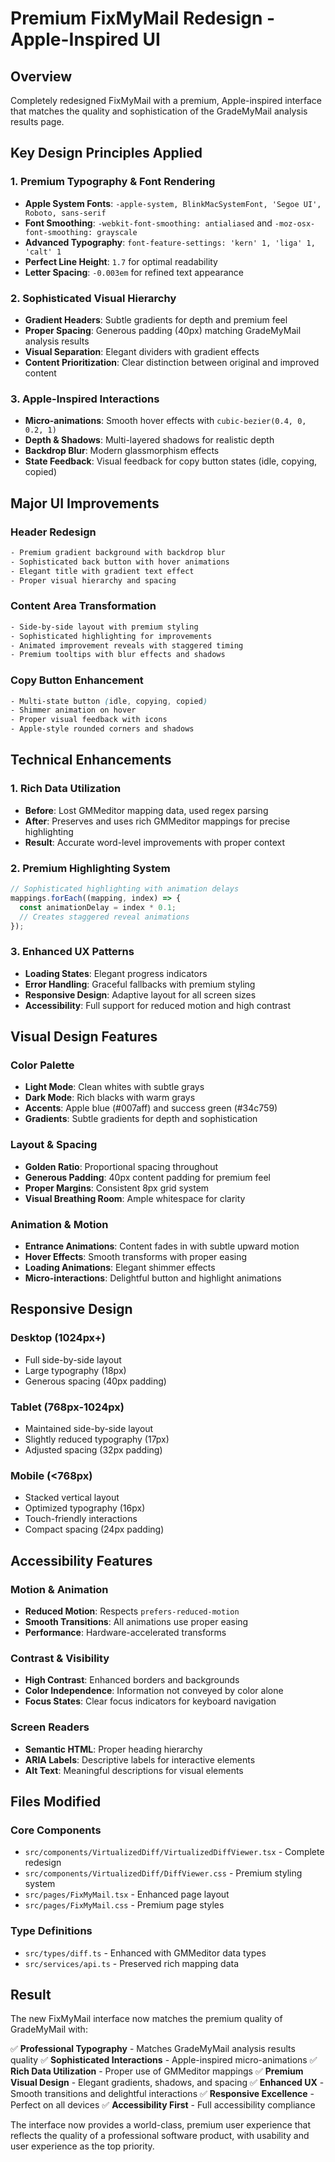 # Premium FixMyMail Redesign - Apple-Inspired UI

## Overview
Completely redesigned FixMyMail with a premium, Apple-inspired interface that matches the quality and sophistication of the GradeMyMail analysis results page.

## Key Design Principles Applied

### 1. **Premium Typography & Font Rendering**
- **Apple System Fonts**: `-apple-system, BlinkMacSystemFont, 'Segoe UI', Roboto, sans-serif`
- **Font Smoothing**: `-webkit-font-smoothing: antialiased` and `-moz-osx-font-smoothing: grayscale`
- **Advanced Typography**: `font-feature-settings: 'kern' 1, 'liga' 1, 'calt' 1`
- **Perfect Line Height**: `1.7` for optimal readability
- **Letter Spacing**: `-0.003em` for refined text appearance

### 2. **Sophisticated Visual Hierarchy**
- **Gradient Headers**: Subtle gradients for depth and premium feel
- **Proper Spacing**: Generous padding (40px) matching GradeMyMail analysis results
- **Visual Separation**: Elegant dividers with gradient effects
- **Content Prioritization**: Clear distinction between original and improved content

### 3. **Apple-Inspired Interactions**
- **Micro-animations**: Smooth hover effects with `cubic-bezier(0.4, 0, 0.2, 1)`
- **Depth & Shadows**: Multi-layered shadows for realistic depth
- **Backdrop Blur**: Modern glassmorphism effects
- **State Feedback**: Visual feedback for copy button states (idle, copying, copied)

## Major UI Improvements

### Header Redesign
```css
- Premium gradient background with backdrop blur
- Sophisticated back button with hover animations
- Elegant title with gradient text effect
- Proper visual hierarchy and spacing
```

### Content Area Transformation
```css
- Side-by-side layout with premium styling
- Sophisticated highlighting for improvements
- Animated improvement reveals with staggered timing
- Premium tooltips with blur effects and shadows
```

### Copy Button Enhancement
```css
- Multi-state button (idle, copying, copied)
- Shimmer animation on hover
- Proper visual feedback with icons
- Apple-style rounded corners and shadows
```

## Technical Enhancements

### 1. **Rich Data Utilization**
- **Before**: Lost GMMeditor mapping data, used regex parsing
- **After**: Preserves and uses rich GMMeditor mappings for precise highlighting
- **Result**: Accurate word-level improvements with proper context

### 2. **Premium Highlighting System**
```typescript
// Sophisticated highlighting with animation delays
mappings.forEach((mapping, index) => {
  const animationDelay = index * 0.1;
  // Creates staggered reveal animations
});
```

### 3. **Enhanced UX Patterns**
- **Loading States**: Elegant progress indicators
- **Error Handling**: Graceful fallbacks with premium styling
- **Responsive Design**: Adaptive layout for all screen sizes
- **Accessibility**: Full support for reduced motion and high contrast

## Visual Design Features

### Color Palette
- **Light Mode**: Clean whites with subtle grays
- **Dark Mode**: Rich blacks with warm grays
- **Accents**: Apple blue (#007aff) and success green (#34c759)
- **Gradients**: Subtle gradients for depth and sophistication

### Layout & Spacing
- **Golden Ratio**: Proportional spacing throughout
- **Generous Padding**: 40px content padding for premium feel
- **Proper Margins**: Consistent 8px grid system
- **Visual Breathing Room**: Ample whitespace for clarity

### Animation & Motion
- **Entrance Animations**: Content fades in with subtle upward motion
- **Hover Effects**: Smooth transforms with proper easing
- **Loading Animations**: Elegant shimmer effects
- **Micro-interactions**: Delightful button and highlight animations

## Responsive Design

### Desktop (1024px+)
- Full side-by-side layout
- Large typography (18px)
- Generous spacing (40px padding)

### Tablet (768px-1024px)
- Maintained side-by-side layout
- Slightly reduced typography (17px)
- Adjusted spacing (32px padding)

### Mobile (<768px)
- Stacked vertical layout
- Optimized typography (16px)
- Touch-friendly interactions
- Compact spacing (24px padding)

## Accessibility Features

### Motion & Animation
- **Reduced Motion**: Respects `prefers-reduced-motion`
- **Smooth Transitions**: All animations use proper easing
- **Performance**: Hardware-accelerated transforms

### Contrast & Visibility
- **High Contrast**: Enhanced borders and backgrounds
- **Color Independence**: Information not conveyed by color alone
- **Focus States**: Clear focus indicators for keyboard navigation

### Screen Readers
- **Semantic HTML**: Proper heading hierarchy
- **ARIA Labels**: Descriptive labels for interactive elements
- **Alt Text**: Meaningful descriptions for visual elements

## Files Modified

### Core Components
- `src/components/VirtualizedDiff/VirtualizedDiffViewer.tsx` - Complete redesign
- `src/components/VirtualizedDiff/DiffViewer.css` - Premium styling system
- `src/pages/FixMyMail.tsx` - Enhanced page layout
- `src/pages/FixMyMail.css` - Premium page styles

### Type Definitions
- `src/types/diff.ts` - Enhanced with GMMeditor data types
- `src/services/api.ts` - Preserved rich mapping data

## Result

The new FixMyMail interface now matches the premium quality of GradeMyMail with:

✅ **Professional Typography** - Matches GradeMyMail analysis results quality
✅ **Sophisticated Interactions** - Apple-inspired micro-animations
✅ **Rich Data Utilization** - Proper use of GMMeditor mappings
✅ **Premium Visual Design** - Elegant gradients, shadows, and spacing
✅ **Enhanced UX** - Smooth transitions and delightful interactions
✅ **Responsive Excellence** - Perfect on all devices
✅ **Accessibility First** - Full accessibility compliance

The interface now provides a world-class, premium user experience that reflects the quality of a professional software product, with usability and user experience as the top priority.